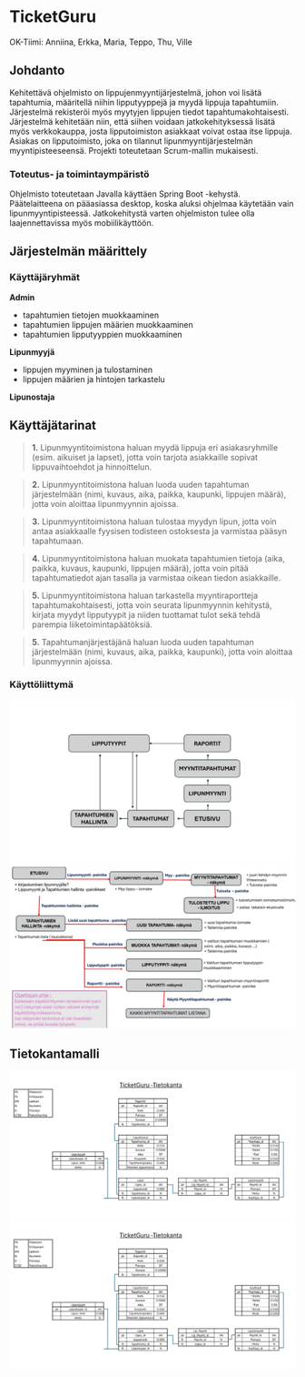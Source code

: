 # TicketGuru
OK-Tiimi: Anniina, Erkka, Maria, Teppo, Thu, Ville

## Johdanto
Kehitettävä ohjelmisto on lippujenmyyntijärjestelmä, johon voi lisätä tapahtumia, määritellä niihin lipputyyppejä ja myydä lippuja tapahtumiin. Järjestelmä rekisteröi myös myytyjen lippujen tiedot tapahtumakohtaisesti. Järjestelmä kehitetään niin, että siihen voidaan jatkokehityksessä lisätä myös verkkokauppa, josta lipputoimiston asiakkaat voivat ostaa itse lippuja.
Asiakas on lipputoimisto, joka on tilannut lipunmyyntijärjestelmän myyntipisteeseensä. 
Projekti toteutetaan Scrum-mallin mukaisesti.

### Toteutus- ja toimintaympäristö
Ohjelmisto toteutetaan Javalla käyttäen Spring Boot -kehystä. 
Päätelaitteena on pääasiassa desktop, koska aluksi ohjelmaa käytetään vain lipunmyyntipisteessä. Jatkokehitystä varten ohjelmiston tulee olla laajennettavissa myös mobiilikäyttöön.

## Järjestelmän määrittely

### Käyttäjäryhmät

**Admin**
- tapahtumien tietojen muokkaaminen
- tapahtumien lippujen määrien muokkaaminen
- tapahtumien lipputyyppien muokkaaminen

**Lipunmyyjä**
- lippujen myyminen ja tulostaminen
- lippujen määrien ja hintojen tarkastelu

**Lipunostaja**

## Käyttäjätarinat
> **1.**
> Lipunmyyntitoimistona haluan myydä lippuja eri asiakasryhmille (esim. aikuiset ja lapset), jotta voin tarjota asiakkaille sopivat lippuvaihtoehdot ja hinnoittelun.

> **2.**
> Lipunmyyntitoimistona haluan luoda uuden tapahtuman järjestelmään (nimi, kuvaus, aika, paikka, kaupunki, lippujen määrä), jotta voin aloittaa lipunmyynnin ajoissa.

> **3.**
> Lipunmyyntitoimistona haluan tulostaa myydyn lipun, jotta voin antaa asiakkaalle fyysisen todisteen ostoksesta ja varmistaa pääsyn tapahtumaan.

>**4.**
> Lipunmyyntitoimistona haluan muokata tapahtumien tietoja (aika, paikka, kuvaus, kaupunki, lippujen määrä), jotta voin pitää tapahtumatiedot ajan tasalla ja varmistaa oikean tiedon asiakkaille.

>**5.** 
> Lipunmyyntitoimistona haluan tarkastella myyntiraportteja tapahtumakohtaisesti, jotta voin seurata lipunmyynnin kehitystä, kirjata myydyt lipputyypit ja niiden tuottamat tulot sekä tehdä parempia liiketoimintapäätöksiä.


>**5.** 
> Tapahtumanjärjestäjänä haluan luoda uuden tapahtuman järjestelmään (nimi, kuvaus, aika, paikka, kaupunki), jotta voin aloittaa lipunmyynnin ajoissa.



### Käyttöliittymä

![Kayttoliittymakuva](ticketguru/public/kayttoliittymakuva.jpg)
![Kayttoliittymakuva2](ticketguru/public/kayttoliityma2.jpg)


## Tietokantamalli

![Tietokanta](ticketguru/public/Tietokanta.jpg)
![Tietokanta](ticketguru/public/Tietokanta.jpg)


